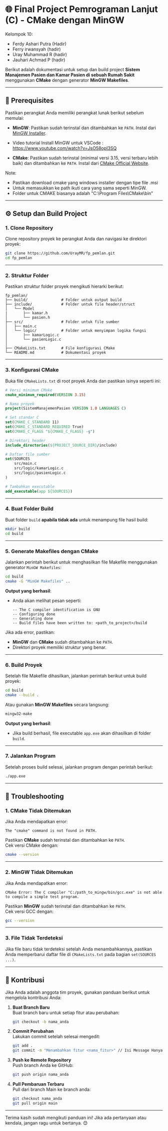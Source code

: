 # 🌐 **Final Project Pemrograman Lanjut (C) - CMake dengan MinGW**

Kelompok 10:

- Ferdy Ashari Putra (Hadir)
- Ferry irwansyah (hadir)
- Uray Muhammad R (hadir)
- Jauhari Achmad P (hadir)
  
Berikut adalah dokumentasi untuk setup dan build project **Sistem Manajemen Pasien dan Kamar Pasien di sebuah Rumah Sakit** menggunakan **CMake** dengan generator **MinGW Makefiles**.

---

## 📝 **Prerequisites**

Pastikan perangkat Anda memiliki perangkat lunak berikut sebelum memulai:

- **MinGW**: Pastikan sudah terinstal dan ditambahkan ke `PATH`. Instal dari [MinGW Installer](http://www.mingw.org/).
- Video tutorial Install MinGW untuk VSCode : https://www.youtube.com/watch?v=JsO58opI3SQ

- **CMake**: Pastikan sudah terinstal (minimal versi 3.15, versi terbaru lebih baik) dan ditambahkan ke `PATH`. Instal dari [CMake Official Website](https://cmake.org/download/).

Note:

- Pastikan download cmake yang windows installer dengan tipe file .msi
- Untuk memasukkan ke path ikuti cara yang sama seperti MinGW.
- Folder untuk CMAKE biasanya adalah "C:\Program Files\CMake\bin"

---

## ⚙️ **Setup dan Build Project**

### **1. Clone Repository**

Clone repository proyek ke perangkat Anda dan navigasi ke direktori proyek:

```bash
git clone https://github.com/UrayMR/fp_pemlan.git
cd fp_pemlan
```

---

### **2. Struktur Folder**

Pastikan struktur folder proyek mengikuti hierarki berikut:

```
fp_pemlan/
├── build/               # Folder untuk output build
├── include/             # Folder untuk file header/struct
│   └── Model
|       ├── kamar.h
│       └── pasien.h
├── src/                 # Folder untuk file sumber
│   ├── main.c
│   └── logic/           # Folder untuk menyimpan logika fungsi
│       ├── kamarLogic.c
│       └── pasienLogic.c
│
├── CMakeLists.txt       # File konfigurasi CMake
└── README.md            # Dokumentasi proyek
```

---

### **3. Konfigurasi CMake**

Buka file `CMakeLists.txt` di root proyek Anda dan pastikan isinya seperti ini:

```cmake
# Versi minimum CMake
cmake_minimum_required(VERSION 3.15)

# Nama proyek
project(SistemManajemenPasien VERSION 1.0 LANGUAGES C)

# Set standar C
set(CMAKE_C_STANDARD 11)
set(CMAKE_C_STANDARD_REQUIRED True)
set(CMAKE_C_FLAGS "${CMAKE_C_FLAGS} -g")

# Direktori header
include_directories(${PROJECT_SOURCE_DIR}/include)

# Daftar file sumber
set(SOURCES
    src/main.c
    src/logic/kamarLogic.c
    src/logic/pasienLogic.c
)

# Tambahkan executable
add_executable(app ${SOURCES})
```

---

### **4. Buat Folder Build**

Buat folder `build` **apabila tidak ada** untuk menampung file hasil build:

```bash
mkdir build
cd build
```

---

### **5. Generate Makefiles dengan CMake**

Jalankan perintah berikut untuk menghasilkan file Makefile menggunakan generator `MinGW Makefiles`:

```bash
cd build
cmake -G "MinGW Makefiles" ..
```

**Output yang berhasil**:

- Anda akan melihat pesan seperti:
  ```
  -- The C compiler identification is GNU
  -- Configuring done
  -- Generating done
  -- Build files have been written to: <path_to_project>/build
  ```

Jika ada error, pastikan:

- **MinGW** dan **CMake** sudah ditambahkan ke `PATH`.
- Direktori proyek memiliki struktur yang benar.

---

### **6. Build Proyek**

Setelah file Makefile dihasilkan, jalankan perintah berikut untuk build proyek:

```bash
cd build
cmake --build .
```

Atau gunakan **MinGW Makefiles** secara langsung:

```bash
mingw32-make
```

**Output yang berhasil**:

- Jika build berhasil, file executable `app.exe` akan dihasilkan di folder `build`.

---

### **7. Jalankan Program**

Setelah proses build selesai, jalankan program dengan perintah berikut:

```bash
./app.exe
```

---

## 🎯 **Troubleshooting**

### **1. CMake Tidak Ditemukan**

Jika Anda mendapatkan error:

```
The "cmake" command is not found in PATH.
```

Pastikan **CMake** sudah terinstal dan ditambahkan ke `PATH`.  
Cek versi CMake dengan:

```bash
cmake --version
```

---

### **2. MinGW Tidak Ditemukan**

Jika Anda mendapatkan error:

```
CMake Error: The C compiler "C:/path_to_mingw/bin/gcc.exe" is not able to compile a simple test program.
```

Pastikan **MinGW** sudah terinstal dan ditambahkan ke `PATH`.  
Cek versi GCC dengan:

```bash
gcc --version
```

---

### **3. File Tidak Terdeteksi**

Jika file baru tidak terdeteksi setelah Anda menambahkannya, pastikan Anda memperbarui daftar file di `CMakeLists.txt` pada bagian `set(SOURCES ...)`.

---

## 🤝 **Kontribusi**

Jika Anda adalah anggota tim proyek, gunakan panduan berikut untuk mengelola kontribusi Anda:

1. **Buat Branch Baru**  
   Buat branch baru untuk setiap fitur atau perubahan:

   ```bash
   git checkout -b nama_anda
   ```

2. **Commit Perubahan**  
   Lakukan commit setelah selesai mengedit:

   ```bash
   git add .
   git commit -m "Menambahkan fitur <nama_fitur>" // Isi Message Hanya Contoh
   ```

3. **Push ke Remote Repository**  
   Push branch Anda ke GitHub:

   ```bash
   git push origin nama_anda
   ```

4. **Pull Pembaruan Terbaru**  
   Pull dari branch Main ke branch anda:

   ```bash
   git checkout nama_anda
   git pull origin main
   ```

---

Terima kasih sudah mengikuti panduan ini! Jika ada pertanyaan atau kendala, jangan ragu untuk bertanya. 😊
